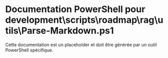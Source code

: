 # Documentation PowerShell pour development\scripts\roadmap\rag\utils\Parse-Markdown.ps1

Cette documentation est un placeholder et doit être générée par un outil PowerShell spécifique.
